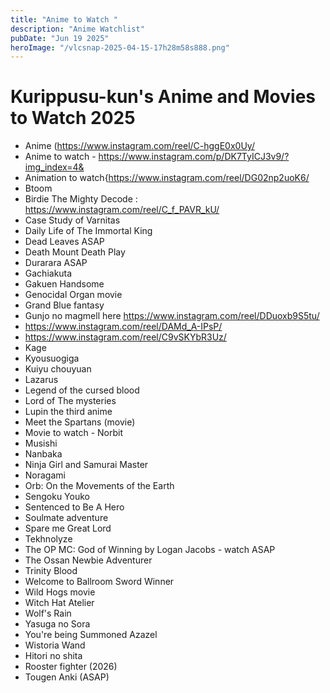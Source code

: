 ```yaml
---
title: "Anime to Watch "
description: "Anime Watchlist"
pubDate: "Jun 19 2025"
heroImage: "/vlcsnap-2025-04-15-17h28m58s888.png"
---
```




# Kurippusu-kun's Anime and Movies to Watch 2025

- Anime (https://www.instagram.com/reel/C-hggE0x0Uy/
- Anime to watch - https://www.instagram.com/p/DK7TyICJ3v9/?img_index=4&
- Animation to watch{https://www.instagram.com/reel/DG02np2uoK6/
- Btoom
- Birdie The Mighty Decode : https://www.instagram.com/reel/C_f_PAVR_kU/
- Case Study of Varnitas
- Daily Life of The Immortal King
- Dead Leaves ASAP
- Death Mount Death Play
- Durarara ASAP
- Gachiakuta
- Gakuen Handsome
- Genocidal Organ movie
- Grand Blue fantasy
- Gunjo no magmell here https://www.instagram.com/reel/DDuoxb9S5tu/
- https://www.instagram.com/reel/DAMd_A-IPsP/
- https://www.instagram.com/reel/C9vSKYbR3Uz/
- Kage
- Kyousuogiga
- Kuiyu chouyuan
- Lazarus
- Legend of the cursed blood
- Lord of The mysteries
- Lupin the third anime
- Meet the Spartans (movie)
- Movie to watch - Norbit
- Musishi
- Nanbaka
- Ninja Girl and Samurai Master
- Noragami
- Orb: On the Movements of the Earth
- Sengoku Youko
- Sentenced to Be A Hero
- Soulmate adventure
- Spare me Great Lord
- Tekhnolyze
- The OP MC: God of Winning by Logan Jacobs - watch ASAP
- The Ossan Newbie Adventurer
- Trinity Blood
- Welcome to Ballroom Sword Winner
- Wild Hogs movie
- Witch Hat Atelier
- Wolf's Rain
- Yasuga no Sora
- You're being Summoned Azazel
- Wistoria Wand
- Hitori no shita
- Rooster fighter (2026)
- Tougen Anki (ASAP)